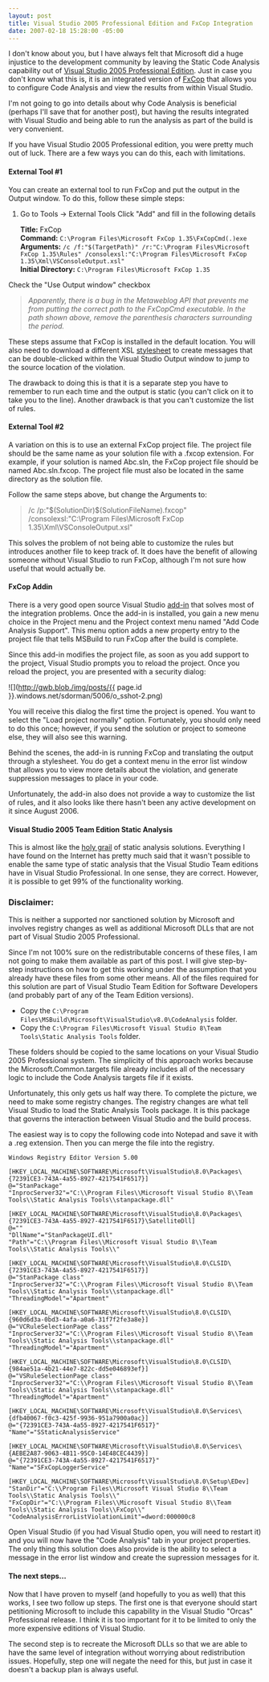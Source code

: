 ```yaml
---
layout: post
title: Visual Studio 2005 Professional Edition and FxCop Integration
date: 2007-02-18 15:28:00 -05:00
---
```


I don't know about you, but I have always felt that Microsoft did a huge injustice to the development community by leaving the Static Code Analysis capability out of [Visual Studio 2005 Professional Edition](http://msdn2.microsoft.com/en-us/vstudio/aa718668.aspx). Just in case you don't know what this is, it is an integrated version of [FxCop](http://www.gotdotnet.com/team/fxcop/) that allows you to configure Code Analysis and view the results from within Visual Studio.

I'm not going to go into details about why Code Analysis is beneficial (perhaps I'll save that for another post), but having the results integrated with Visual Studio and being able to run the analysis as part of the build is very convenient.

If you have Visual Studio 2005 Professional edition, you were pretty much out of luck. There are a few ways you can do this, each with limitations.

#### External Tool #1

You can create an external tool to run FxCop and put the output in the Output window. To do this, follow these simple steps:

1.  Go to Tools -> External Tools  Click "Add" and fill in the following details  

    **Title:** FxCop  
    **Command:** `C:\Program Files\Microsoft FxCop 1.35\FxCopCmd(.)exe`  
    **Arguments:** `/c /f:"$(TargetPath)" /r:"C:\Program Files\Microsoft FxCop 1.35\Rules" /consolexsl:"C:\Program Files\Microsoft FxCop 1.35\Xml\VSConsoleOutput.xsl"`  
    **Initial Directory:** `C:\Program Files\Microsoft FxCop 1.35` 

Check the "Use Output window" checkbox 

> *Apparently, there is a bug in the Metaweblog API that prevents me from putting the correct path to the FxCopCmd executable. In the path shown above, remove the parenthesis characters surrounding the period.*

These steps assume that FxCop is installed in the default location. You will also need to download a different XSL [stylesheet](http://www.gotdotnet.com/Community/UserSamples/Download.aspx?SampleGuid=6AEB0DAF-3D81-40BD-A47F-67F827CA5050) to create messages that can be double-clicked within the Visual Studio Output window to jump to the source location of the violation.

The drawback to doing this is that it is a separate step you have to remember to run each time and the output is static (you can't click on it to take you to the line). Another drawback is that you can't customize the list of rules.

#### External Tool #2

A variation on this is to use an external FxCop project file. The project file should be the same name as your solution file with a .fxcop extension. For example, if your solution is named Abc.sln, the FxCop project file should be named Abc.sln.fxcop. The project file must also be located in the same directory as the solution file.

Follow the same steps above, but change the Arguments to:

> /c /p:"$(SolutionDir)\$(SolutionFileName).fxcop" /consolexsl:"C:\Program Files\Microsoft FxCop 1.35\Xml\VSConsoleOutput.xsl"

This solves the problem of not being able to customize the rules but introduces another file to keep track of. It does have the benefit of allowing someone without Visual Studio to run FxCop, although I'm not sure how useful that would actually be.

#### FxCop Addin

There is a very good open source Visual Studio [add-in](http://fxcopaddin.tigris.org/) that solves most of the integration problems. Once the add-in is installed, you gain a new menu choice in the Project menu and the Project context menu named "Add Code Analysis Support". This menu option adds a new property entry to the project file that tells MSBuild to run FxCop after the build is complete.

Since this add-in modifies the project file, as soon as you add support to the project, Visual Studio prompts you to reload the project. Once you reload the project, you are presented with a security dialog:

![](http://gwb.blob./img/posts/{{ page.id }}.windows.net/sdorman/5006/o_sshot-2.png) 

You will receive this dialog the first time the project is opened. You want to select the "Load project normally" option. Fortunately, you should only need to do this once; however, if you send the solution or project to someone else, they will also see this warning.

Behind the scenes, the add-in is running FxCop and translating the output through a stylesheet. You do get a context menu in the error list window that allows you to view more details about the violation, and generate suppression messages to place in your code.

Unfortunately, the add-in also does not provide a way to customize the list of rules, and it also looks like there hasn't been any active development on it since August 2006.

#### Visual Studio 2005 Team Edition Static Analysis

This is almost like the [holy grail](http://en.wikipedia.org/wiki/Holy_grail#Casual_metaphor) of static analysis solutions. Everything I have found on the Internet has pretty much said that it wasn't possible to enable the same type of static analysis that the Visual Studio Team editions have in Visual Studio Professional. In one sense, they are correct. However, it is possible to get 99% of the functionality working.

<div class="alert alert-danger"><h3>Disclaimer:</h3>

This is neither a supported nor sanctioned solution by Microsoft and involves registry changes as well as additional Microsoft DLLs that are not part of Visual Studio 2005 Professional.
</div> 

Since I'm not 100% sure on the redistributable concerns of these files, I am not going to make them available as part of this post. I will give step-by-step instructions on how to get this working under the assumption that you already have these files from some other means. All of the files required for this solution are part of Visual Studio Team Edition for Software Developers (and probably part of any of the Team Edition versions).

* Copy the `C:\Program Files\MSBuild\Microsoft\VisualStudio\v8.0\CodeAnalysis` folder.  
* Copy the `C:\Program Files\Microsoft Visual Studio 8\Team Tools\Static Analysis Tools` folder. 

These folders should be copied to the same locations on your Visual Studio 2005 Professional system. The simplicity of this approach works because the Microsoft.Common.targets file already includes all of the necessary logic to include the Code Analysis targets file if it exists.

Unfortunately, this only gets us half way there. To complete the picture, we need to make some registry changes. The registry changes are what tell Visual Studio to load the Static Analysis Tools package. It is this package that governs the interaction between Visual Studio and the build process.

The easiest way is to copy the following code into Notepad and save it with a .reg extension. Then you can merge the file into the registry.

```
Windows Registry Editor Version 5.00

[HKEY_LOCAL_MACHINE\SOFTWARE\Microsoft\VisualStudio\8.0\Packages\{72391CE3-743A-4a55-8927-4217541F6517}]  
@="StanPackage"  
"InprocServer32"="C:\\Program Files\\Microsoft Visual Studio 8\\Team Tools\\Static Analysis Tools\\stanpackage.dll"

[HKEY_LOCAL_MACHINE\SOFTWARE\Microsoft\VisualStudio\8.0\Packages\{72391CE3-743A-4a55-8927-4217541F6517}\SatelliteDll]  
@=""  
"DllName"="StanPackageUI.dll"  
"Path"="C:\\Program Files\\Microsoft Visual Studio 8\\Team Tools\\Static Analysis Tools\\"

[HKEY_LOCAL_MACHINE\SOFTWARE\Microsoft\VisualStudio\8.0\CLSID\{72391CE3-743A-4a55-8927-4217541F6517}]  
@="StanPackage class"  
"InprocServer32"="C:\\Program Files\\Microsoft Visual Studio 8\\Team Tools\\Static Analysis Tools\\stanpackage.dll"  
"ThreadingModel"="Apartment"

[HKEY_LOCAL_MACHINE\SOFTWARE\Microsoft\VisualStudio\8.0\CLSID\{960d6d3a-0bd3-4afa-a0a6-31f7f2fe3a8e}]  
@="VCRuleSelectionPage class"  
"InprocServer32"="C:\\Program Files\\Microsoft Visual Studio 8\\Team Tools\\Static Analysis Tools\\stanpackage.dll"  
"ThreadingModel"="Apartment"

[HKEY_LOCAL_MACHINE\SOFTWARE\Microsoft\VisualStudio\8.0\CLSID\{984ae51a-4b21-44e7-822c-dd5e046893ef}]  
@="VSRuleSelectionPage class"  
"InprocServer32"="C:\\Program Files\\Microsoft Visual Studio 8\\Team Tools\\Static Analysis Tools\\stanpackage.dll"  
"ThreadingModel"="Apartment"

[HKEY_LOCAL_MACHINE\SOFTWARE\Microsoft\VisualStudio\8.0\Services\{dfb40067-f0c3-425f-9936-951a7900a0ac}]  
@="{72391CE3-743A-4a55-8927-4217541F6517}"  
"Name"="SStaticAnalysisService"

[HKEY_LOCAL_MACHINE\SOFTWARE\Microsoft\VisualStudio\8.0\Services\{AEBE2A87-9063-4B11-95C0-14E48CEC4439}]  
@="{72391CE3-743A-4a55-8927-4217541F6517}"  
"Name"="SFxCopLoggerService"

[HKEY_LOCAL_MACHINE\SOFTWARE\Microsoft\VisualStudio\8.0\Setup\EDev]  
"StanDir"="C:\\Program Files\\Microsoft Visual Studio 8\\Team Tools\\Static Analysis Tools\\"  
"FxCopDir"="C:\\Program Files\\Microsoft Visual Studio 8\\Team Tools\\Static Analysis Tools\\FxCop\\"  
"CodeAnalysisErrorListViolationLimit"=dword:000000c8
```

Open Visual Studio (if you had Visual Studio open, you will need to restart it) and you will now have the "Code Analysis" tab in your project properties. The only thing this solution does also provide is the ability to select a message in the error list window and create the supression messages for it.

#### The next steps...

Now that I have proven to myself (and hopefully to you as well) that this works, I see two follow up steps. The first one is that everyone should start petitioning Microsoft to include this capability in the Visual Studio "Orcas" Professional release. I think it is too important for it to be limited to only the more expensive editions of Visual Studio.

The second step is to recreate the Microsoft DLLs so that we are able to have the same level of integration without worrying about redistribution issues. Hopefully, step one will negate the need for this, but just in case it doesn't a backup plan is always useful.
